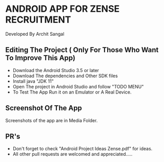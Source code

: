 # ANDROID APP FOR ZENSE RECRUITMENT 

 Developed By Archit Sangal 
  
## Editing The Project ( Only For Those Who Want To Improve This App)

- Download the Android Studio 3.5 or later
- Download The dependencies and Other SDK files
- Install java "JDK 11"
- Open The project in Android Studio and follow "TODO MENU"
- To Test The App Run it on an Emulator or A Real Device.

## Screenshot Of The App

Screenshots of the app are in Media Folder.

## PR's
- Don't forget to check "Android Project Ideas Zense.pdf" for ideas.
- All other pull requests are welcomed and appreciated.....
